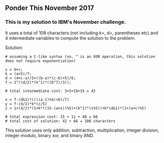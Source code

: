 ## Ponder This November 2017
### This is my solution to IBM's November challenge.

It uses a total of 108 characters (not including k=, d=, parentheses etc) and 4 intermediate variables to compute the solution to the problem.

Solution:

	# assuming a C-like syntax (so, ^ is an XOR operation, this solution does not require exponentiation)
	
	s = b+c;
	k = (a+5)/7;
	d = (4+c-a)/5+((b-a)*(c-b)+5)/6;
	f = 1^((d/2)*(k^1)*((b^7)/3));
	
	# total intermediate cost: 3+5+19+15 = 42
	
	x = f-(d&1)*((((a-1)%4)+6)/7)
	y = f-(d/2)*k*(c/5)
	z = 1+(d/2)*(1+k*((15-(a+s))%5)+(k^1)*(s%5))+k*(d&1)*(1+(a+c)%5)
	
	# total expression cost: 15 + 11 + 40 = 66
	# total cost of solution: 42 + 66 = 108 characters

This solution uses only addition, subtraction, multiplication, integer division, integer modulo, binary xor, and binary AND.
